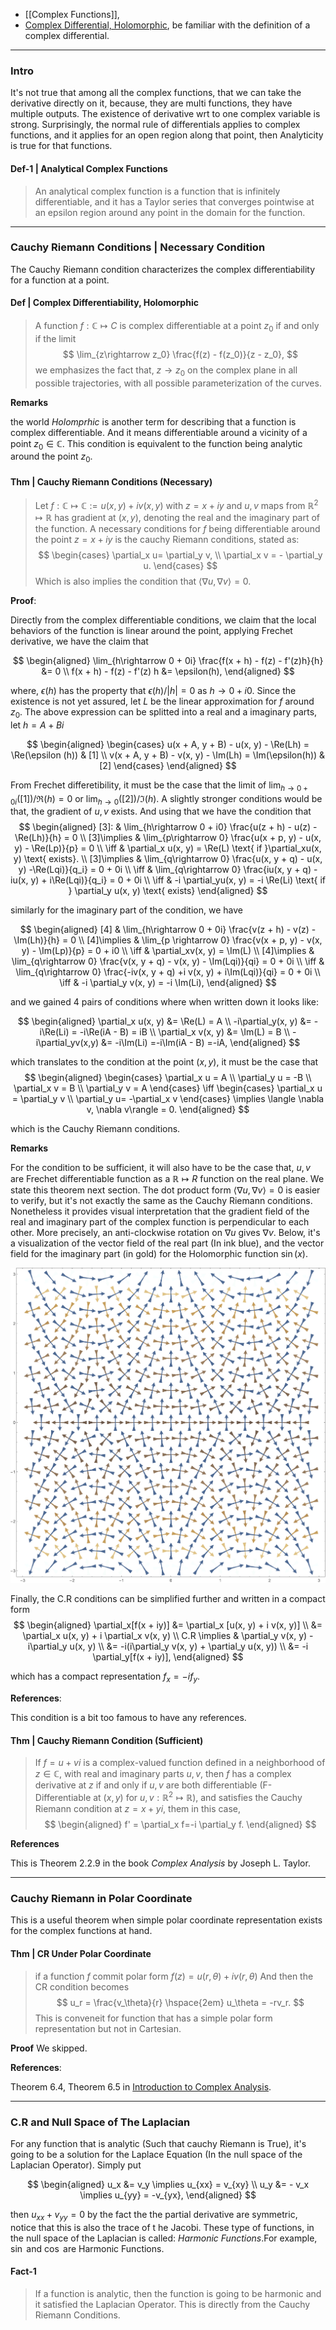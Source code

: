 - [[Complex Functions]], 
- [Complex Differential, Holomorphic](Complex%20Differential,%20Holomorphic.md), be familiar with the definition of a complex differential. 

---
### **Intro**

It's not true that among all the complex functions, that we can take the derivative directly on it, because, they are multi functions, they have multiple outputs. The existence of derivative wrt to one complex variable is strong. Surprisingly,  the normal rule of differentials applies to complex functions, and it applies for an open region along that point, then Analyticity is true for that functions. 

#### **Def-1 | Analytical Complex Functions**
> An analytical complex function is a function that is infinitely differentiable, and it has a Taylor series that converges pointwise at an epsilon region around any point in the domain for the function. 

---
### **Cauchy Riemann Conditions | Necessary Condition**

The Cauchy Riemann condition characterizes the complex differentiability for a function at a point. 
#### **Def | Complex Differentiability, Holomorphic**

> A function $f: \mathbb C \mapsto C$ is complex differentiable at a point $z_0$ if and only if the limit 
> $$
>   \lim_{z\rightarrow z_0} \frac{f(z) - f(z_0)}{z - z_0}, 
> $$
> we emphasizes the fact that, $z \rightarrow z_0$ on the complex plane in all possible trajectories, with all possible parameterization of the curves. 

**Remarks**

the world *Holomprhic* is another term for describing that a function is complex differentiable. And it means differentiable around a vicinity of a point $z_0 \in \mathbb C$. This condition is equivalent to the function being analytic around the point $z_0$. 

#### **Thm | Cauchy Riemann Conditions (Necessary)**
> Let $f: \mathbb C \mapsto \mathbb C := u(x, y) + i v(x, y)$ with $z = x + i y$ and $u, v$ maps from $\mathbb R^2 \mapsto \mathbb R$ has gradient at $(x, y)$, denoting the real and the imaginary part of the function. A necessary conditions for $f$ being differentiable around the point $z = x + iy$ is the cauchy Riemann conditions, stated as: 
> $$ 
> \begin{cases}
>   \partial_x u= \partial_y v, 
>    \\
>   \partial_x v = - \partial_y u.
> \end{cases}
> $$
> Which is also implies the condition that $\langle \nabla u, \nabla v\rangle = 0$. 

**Proof**:  

Directly from the complex differentiable conditions, we claim that the local behaviors of the function is linear around the point, applying Frechet derivative, we have the claim that 

$$
\begin{aligned}
    \lim_{h\rightarrow 0 + 0i} 
    \frac{f(x + h) - f(z) - f'(z)h}{h}
    &= 0 
    \\
    f(x + h) - f(z) - f'(z) h &= \epsilon(h), 
\end{aligned}
$$

where, $\epsilon(h)$ has the property that $\epsilon(h)/|h| = 0$ as $h\rightarrow 0 + i0$. Since the existence is not yet assured, let $L$ be the linear approximation for $f$ around $z_0$. The above expression can be splitted into a real and a imaginary parts, let $h = A + Bi$

$$
\begin{aligned}
    \begin{cases}
        u(x + A, y + B) - u(x, y) - \Re(Lh) = \Re(\epsilon (h)) & [1]
        \\
        v(x + A, y + B) - v(x, y) - \Im(Lh) = \Im(\epsilon(h)) & [2]
    \end{cases} 
\end{aligned}
$$

From Frechet differetibility, it must be the case that the limit of $\lim_{h\rightarrow 0 + 0i}([1])/\Re(h) = 0$ or $\lim_{h\rightarrow 0}([2])/\Im(h)$. A slightly stronger conditions would be that, the gradient of $u,v$ exists. And using that we have the condition that
$$
\begin{aligned}
    [3]: & \lim_{h\rightarrow 0 + i0} 
    \frac{u(z + h) - u(z) - \Re(Lh)}{h} = 0
    \\
    [3]\implies & \lim_{p\rightarrow 0} 
    \frac{u(x + p, y) - u(x, y) - \Re(Lp)}{p} = 0
    \\
    \iff & \partial_x u(x, y) = \Re(L) \text{ if }\partial_xu(x, y) \text{ exists}. 
    \\
    [3]\implies 
    & \lim_{q\rightarrow 0} 
    \frac{u(x, y + q) - u(x, y) -\Re(Lqi)}{q_i} = 0 + 0i
    \\
    \iff 
    & \lim_{q\rightarrow 0} 
    \frac{iu(x, y + q) - iu(x, y) + i\Re(Lqi)}{q_i} = 0 + 0i
    \\
    \iff & -i \partial_yu(x, y) = -i \Re(Li) \text{ if } \partial_y u(x, y) \text{ exists}
\end{aligned}
$$

similarly for the imaginary part of the condition, we have 

$$
\begin{aligned}
    [4] &
    \lim_{h\rightarrow 0 + 0i} 
    \frac{v(z + h) - v(z) - \Im(Lh)}{h} = 0
    \\
    [4]\implies & \lim_{p \rightarrow 0} \frac{v(x + p, y) - v(x, y) - \Im(Lp)}{p} = 0 + i0
    \\
    \iff 
    & \partial_xv(x, y) = \Im(L)
    \\
    [4]\implies & 
    \lim_{q\rightarrow 0}
    \frac{v(x, y + q) - v(x, y) - \Im(Lqi)}{qi} = 0 + 0i
    \\
    \iff &
    \lim_{q\rightarrow 0}
    \frac{-iv(x, y + q) +i v(x, y) + i\Im(Lqi)}{qi} = 0 + 0i
    \\
    \iff & 
    -i \partial_y v(x, y) = -i \Im(Li), 
\end{aligned}
$$

and we gained 4 pairs of conditions where when written down it looks like: 

$$
\begin{aligned}
    \partial_x u(x, y) &= \Re(L) = A 
    \\
    -i\partial_y(x, y) &= -i\Re(Li) = -i\Re(iA - B) = iB
    \\
    \partial_x v(x, y) &= \Im(L) = B
    \\
    -i\partial_yv(x,y) &= -i\Im(Li) =-i\Im(iA - B) =-iA, 
\end{aligned}
$$

which translates to the condition at the point $(x, y)$, it must be the case that
$$
\begin{aligned}
    \begin{cases}
        \partial_x u = A
        \\
        \partial_y u = -B
        \\
        \partial_x v = B
        \\
        \partial_y v = A
    \end{cases} \iff 
    \begin{cases}
        \partial_x u = \partial_y v
        \\
        \partial_y u= -\partial_x v
    \end{cases}
    \implies
    \langle \nabla v, \nabla v\rangle = 0. 
\end{aligned}
$$

which is the Cauchy Riemann conditions. 

**Remarks**

For the condition to be sufficient, it will also have to be the case that, $u, v$ are Frechet differentiable function as a $\mathbb R \mapsto R$ function on the real plane. We state this theorem next section. The dot product form $\langle \nabla u, \nabla v\rangle = 0$ is easier to verify, but it's not exactly the same as the Cauchy Riemann conditions. Nonetheless it provides visual interpretation that the gradient field of the real and imaginary part of the complex function is perpendicular to each other. More precisely, an anti-clockwise rotation on $\nabla u$ gives $\nabla v$. Below, it's a visualization of the vector field of the real part (In ink blue), and the vector field for the imaginary part (in gold) for the Holomorphic function $\sin(x)$. 

![](../../Assets/Cauchy%20Riemann.png)

Finally, the C.R conditions can be simplified further and written in a compact form
$$
\begin{aligned}
    \partial_x[f(x + iy)] &= \partial_x [u(x, y) + i v(x, y)]  
    \\
    &= \partial_x u(x, y) + i \partial_x v(x, y)
    \\
    C.R \implies & 
    \partial_y v(x, y) - i\partial_y u(x, y)
    \\
    &= -i(i\partial_y v(x, y) + \partial_y u(x, y)) 
    \\
    &= -i \partial_y[f(x + iy)], 
\end{aligned}
$$

which has a compact representation $f_x = -i f_y$. 


**References**: 

This condition is a bit too famous to have any references. 

#### **Thm | Cauchy Riemann Condition (Sufficient)**

> If $f = u + vi$ is a complex-valued function defined in a neighborhood of $z \in \mathbb C$, with real and imaginary parts $u, v$, then $f$ has a complex derivative at $z$ if and only if $u, v$ are both differentiable (F-Differentiable at $(x, y)$ for $u, v: \mathbb R^2 \mapsto \mathbb R$), and satisfies the Cauchy Riemann condition at $z = x + yi$, them in this case, 
> $$
> \begin{aligned}
>   f' = \partial_x f=-i \partial_y f.  
> \end{aligned}
> $$

**References**

This is Theorem 2.2.9 in the book *Complex Analysis*  by Joseph L. Taylor. 


---
### **Cauchy Riemann in Polar Coordinate**

This is a useful theorem when simple polar coordinate representation exists for the complex functions at hand. 

#### **Thm | CR Under Polar Coordinate**

> if a function $f$ commit polar form $f(z) = u(r, \theta) + i v(r, \theta)$ And then the CR condition becomes 
> $$
>   u_r = \frac{v_\theta}{r} \hspace{2em} u_\theta = -rv_r. 
> $$
> This is conveneit for function that has a simple polar form representation but not in Cartesian. 

**Proof**
We skipped. 

**References**: 

Theorem 6.4, Theorem 6.5 in [Introduction to Complex Analysis](../Introduction%20to%20Complex%20Analysis.pdf). 

---
### **C.R and Null Space of The Laplacian**

For any function that is analytic (Such that cauchy Riemann is True), it's going to be a solution for the Laplace Equation (In the null space of the Laplacian Operator). Simply put

$$
\begin{aligned}
    u_x &= v_y \implies u_{xx} = v_{xy}
    \\
    u_y &= - v_x \implies u_{yy} = -v_{yx},
\end{aligned}
$$

then $u_{xx} + v_{yy} = 0$ by the fact the the partial derivative are symmetric, notice that this is also the trace of t he Jacobi. These type of functions, in the null space of the Laplacian is called: *Harmonic Functions*.For example, $\sin$ and $\cos$ are Harmonic Functions. 

#### **Fact-1**
> If a function is analytic, then the function is going to be harmonic and it satisfied the Laplacian Operator. This is directly from the Cauchy Riemann Conditions. 



